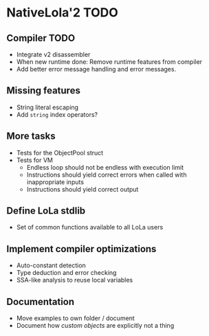 # NativeLola'2 TODO

## Compiler TODO
- Integrate v2 disassembler
- When new runtime done: Remove runtime features from compiler
- Add better error message handling and error messages.

## Missing features
- String literal escaping
- Add `string` index operators?

## More tasks
- Tests for the ObjectPool struct
- Tests for VM
  - Endless loop should not be endless with execution limit
  - Instructions should yield correct errors when called with inappropriate inputs
  - Instructions should yield correct output

## Define LoLa stdlib
- Set of common functions available to all LoLa users

## Implement compiler optimizations
- Auto-constant detection
- Type deduction and error checking
- SSA-like analysis to reuse local variables

## Documentation
- Move examples to own folder / document
- Document how *custom objects* are explicitly not a thing
